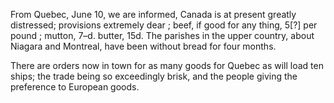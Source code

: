 From Quebec, June 10, we are informed, Canada is at present greatly distressed; provisions extremely dear ; beef, if good for any thing, 5[?] per pound ; mutton, 7–d. butter, 15d. The parishes in the upper country, about Niagara and Montreal, have been without bread for four months.There are orders now in town for as many goods for Quebec as will load ten ships; the trade being so exceedingly brisk, and the people giving the preference to European goods.